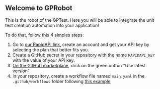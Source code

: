 ## Welcome to GPRobot

This is the robot of the GPTest. Here you will be able to integrate the unit test creation automation into your application!

To do that, follow this 4 simples steps:

1. Go to [our RapidAPI link](https://rapidapi.com/LeoUpperThrower4/api/usegptest1), create an account and get your API key by selecting the plan that better fits you.
2. Create a GitHub secret in your repository with the name `RAPIDAPI_KEY` with the value of your API key.
3. [On the GitHub marketplace](https://github.com/marketplace/actions/unit-test-creation-with-gptest), click on the green button "Use latest version".
4. In your repository, create a workflow file named `main.yaml` in the `.github/workflows` folder following [this example](/examples/workflow.yaml)